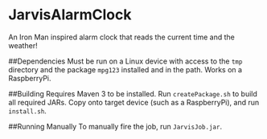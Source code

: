 # JarvisAlarmClock
An Iron Man inspired alarm clock that reads the current time and the weather!

##Dependencies
Must be run on a Linux device with access to the `tmp` directory and the package `mpg123` installed and in the path.
Works on a RaspberryPi.

##Building
Requires Maven 3 to be installed. Run `createPackage.sh` to build all required JARs. 
Copy onto target device (such as a RaspberryPi), and run `install.sh`.

##Running Manually
To manually fire the job, run `JarvisJob.jar`.
